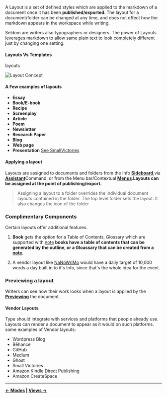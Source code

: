 A Layout is a set of defined styles which are applied to the markdown of a document once it has been **published/exported**. The layout for a document/folder can be changed at any time, and does not effect how the markdown appears in the workspace while writing.

Seldom are writers also typographers or designers. The power of Layouts leverages markdown to allow same plain text to look completely different just by changing one setting.

#### Layouts Vs Templates
layouts

![Layout Concept](https://raw.githubusercontent.com/JEFLBROWN/Type/master/Img/layouts_examples.png)

#### A Few examples of layouts

- **Essay**
- **Book/E-book**
- **Recipe**
- **Screenplay**
- **Article**
- **Poem**
- **Newsletter**
- **Research Paper**
- **Blog**
- **Web page**
- **Presentation** [See SmallVictories](https://demo.smallvictori.es/presentation-theme/#0)

#### Applying a layout
 Layouts are assigned to documents and folders from the Info [**Sideboard**](https://github.com/JEFLBROWN/Type/wiki/Sideboard),via [**Assistant**](https://github.com/JEFLBROWN/Type/wiki/Assistant)Command, or from the Menu bar/Contextual [**Menus**](https://github.com/JEFLBROWN/Type/wiki/Menus).**Layouts can be assigned at the point of publishing/export.**

> Assigning a layout to a folder overrides the individual document layouts contained in the folder. The top level folder sets the layout. It also changes the icon of the folder

### Complimentary Components
Certain layouts offer additional features.

1. **Book** gets the option for a Table of Contents, Glossary which are supported with [note](https://github.com/JEFLBROWN/Type/wiki/Notes)
**books have a table of contents that can be generated by the outline, or a Gloassary that can be created from a [note](https://github.com/JEFLBROWN/Type/wiki/Notes).**

2. A vendor layout like [NaNoWriMo](https://nanowrimo.org/) would have a daily target of 10,000 words a day built in to it's Info, since that's the whole idea for the event.

### Previewing a layout
Writers can see how their work looks when a layout is applied by the **[Previewing](https://github.com/JEFLBROWN/Type/wiki/Views#preview)** the document.

#### **Vendor Layouts**
Type should integrate with services and platforms that people already use. Layouts can render a document to appear as it would on such platforms. some examples of Vendor layouts:

- Wordpress Blog
- Bēhance
- GitHub
- Medium
- Ghost
- Small Victories
- Amazon Kindle Direct Publishing
- Amazon CreateSpace


----
**[← Modes](https://github.com/JEFLBROWN/Type/wiki/Modes) | [Views →](https://github.com/JEFLBROWN/Type/wiki/Views)**
